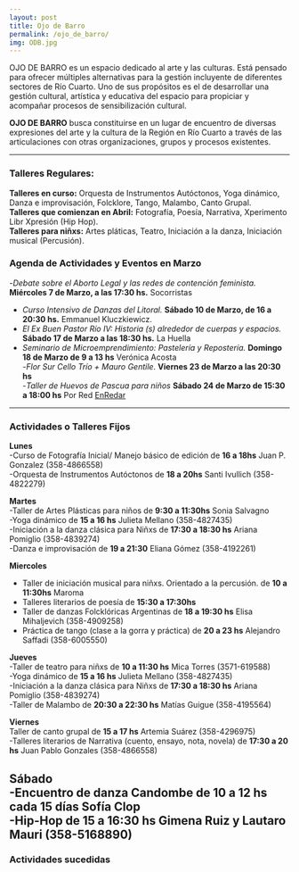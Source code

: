 ```yaml
---
layout: post
title: Ojo de Barro
permalink: /ojo_de_barro/
img: ODB.jpg
---
```


OJO DE BARRO es un espacio dedicado al arte y las culturas.
Está pensado para ofrecer múltiples alternativas para la gestión incluyente de diferentes sectores de Río Cuarto. Uno de sus propósitos es el de desarrollar una gestión cultural, artística y educativa del espacio para propiciar y acompañar procesos de sensibilización cultural.

__OJO DE BARRO__ busca constituirse en un lugar de encuentro de diversas expresiones del arte y la cultura de la Región en Río Cuarto a través de las articulaciones con otras organizaciones, grupos y procesos existentes.


---

### Talleres Regulares:

__Talleres en curso:__ Orquesta de Instrumentos Autóctonos, Yoga dinámico, Danza e improvisación, Folcklore, Tango, Malambo, Canto Grupal.  
__Talleres que comienzan en Abril:__ Fotografía, Poesía, Narrativa, Xperimento Libr Xpresión (Hip Hop).  
__Talleres para niñxs:__ Artes pláticas, Teatro, Iniciación a la danza, Iniciación musical (Percusión).



### Agenda de Actividades y Eventos en Marzo

-_Debate sobre el Aborto Legal y las redes de contención feminista._
__Miércoles 7 de Marzo, a las 17:30 hs.__
Socorristas  
- _Curso Intensivo de Danzas del Litoral._
__Sábado 10 de Marzo, de 16 a 20:30 hs.__
Emmanuel Kluczkiewicz.  
- _El Ex Buen Pastor Río IV: Historia (s) alrededor de cuerpas y espacios._
__Sábado 17 de Marzo a las 18:30 hs.__
La Huella  
- _Seminario de Microemprendimiento: Pastelería y Repostería._
__Domingo 18 de Marzo de 9 a 13 hs__
Verónica Acosta  
-_Flor Sur Cello Trío + Mauro Gentile._
__Viernes 23 de Marzo a las 20:30 hs__  
-_Taller de Huevos de Pascua para niños_
__Sábado 24 de Marzo de 15:30 a 18:00 hs__
Por Red [EnRedar](http://respeto.org.ar/proyectos/enredar/)


---

### Actividades o Talleres Fijos


__Lunes__  
-Curso de Fotografía Inicial/ Manejo básico de edición de __16 a 18hs__ Juan P. Gonzalez (358-4866558)  
-Orquesta de Instrumentos Autóctonos de __18 a 20hs__ Santi Ivullich (358-4822279)

__Martes__  
-Taller de Artes Plásticas para niños de __9:30 a 11:30hs__ Sonia Salvagno  
-Yoga dinámico de __15 a 16 hs__ Julieta Mellano (358-4827435)  
-Iniciación a la danza clásica para Niñxs de __17:30 a 18:30 hs__  Ariana Pomiglio (358-4839274)  
-Danza e improvisación de __19 a 21:30__ Eliana Gómez (358-4192261)

__Miercoles__  
- Taller de iniciación musical para niñxs. Orientado a la percusión. de __10 a 11:30hs__ Maroma  
- Talleres literarios de poesía de __15:30 a 17:30hs__  
- Taller de danzas Folcklóricas Argentinas de __18 a 19:30 hs__ Elisa Mihaljevich (358-4909258)  
- Práctica de tango (clase a la gorra y práctica) de __20 a 23 hs__ Alejandro Saffadi (358-6005550)

__Jueves__  
-Taller de teatro para niñxs de __10 a 11:30 hs__ Mica Torres (3571-619588)  
-Yoga dinámico de __15 a 16 hs__ Julieta Mellano (358-4827435)  
-Iniciación a la danza clásica para Niñxs de __17:30 a 18:30 hs__  Ariana Pomiglio (358-4839274)  
-Taller de Malambo de __20:30 a 22:30 hs__ Matías Guigue (358-4195564)

__Viernes__  
Taller de canto grupal de __15 a 17 hs__ Artemia Suárez (358-4296975)  
-Talleres literarios de Narrativa (cuento, ensayo, nota, novela) de __17:30 a 20 hs__ Juan Pablo Gonzales (358-4866558)

__Sábado__  
-Encuentro de danza Candombe de __10 a 12 hs cada 15 días__ Sofía Clop  
-Hip-Hop de __15 a 16:30 hs__ Gimena Ruiz y Lautaro Mauri (358-5168890)
---

### Actividades sucedidas
